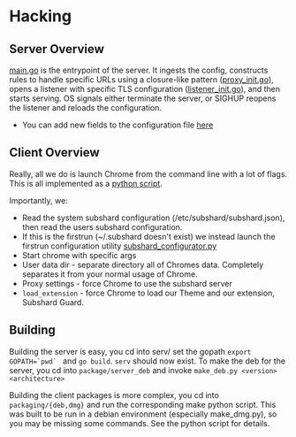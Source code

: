 # Hacking

## Server Overview

[main.go](https://github.com/twitchyliquid64/subshard/blob/master/serv/main.go) is the entrypoint of the server. It ingests the config, constructs rules to handle specific URLs using a closure-like pattern ([proxy_init.go](https://github.com/twitchyliquid64/subshard/blob/master/serv/proxy_init.go)), opens a listener with specific TLS configuration ([listener_init.go](https://github.com/twitchyliquid64/subshard/blob/master/serv/listener_init.go)), and then starts serving. OS signals either terminate the server, or SIGHUP reopens the listener and reloads the configuration.

 * You can add new fields to the configuration file  [here](https://github.com/twitchyliquid64/subshard/blob/master/serv/config.go)

## Client Overview

Really, all we do is launch Chrome from the command line with a lot of flags. This is all implemented as a [python script](https://github.com/twitchyliquid64/subshard/blob/master/client/subshard.py).

Importantly, we:

 * Read the system subshard configuration (/etc/subshard/subshard.json), then read the users subshard configuration.
 * If this is the firstrun (~/.subshard doesn't exist) we instead launch the firstrun configuration utility [subshard_configurator.py](https://github.com/twitchyliquid64/subshard/blob/master/client/subshard_configurator.py)
 * Start chrome with specific args
  * User data dir - separate directory all of Chromes data. Completely separates it from your normal usage of Chrome.
  * Proxy settings - force Chrome to use the subshard server
  * `load_extension` - force Chrome to load our Theme and our extension, Subshard Guard.

## Building

Building the server is easy, you cd into serv/ set the gopath ``export GOPATH=`pwd` `` and `go build`. `serv` should now exist. To make the deb for the server, you cd into `package/server_deb` and invoke `make_deb.py <version> <architecture>`

Building the client packages is more complex, you cd into `packaging/{deb,dmg}` and run the corresponding make python script. This was built to be run in a debian environment (especially make_dmg.py), so you may be missing some commands. See the python script for details.
